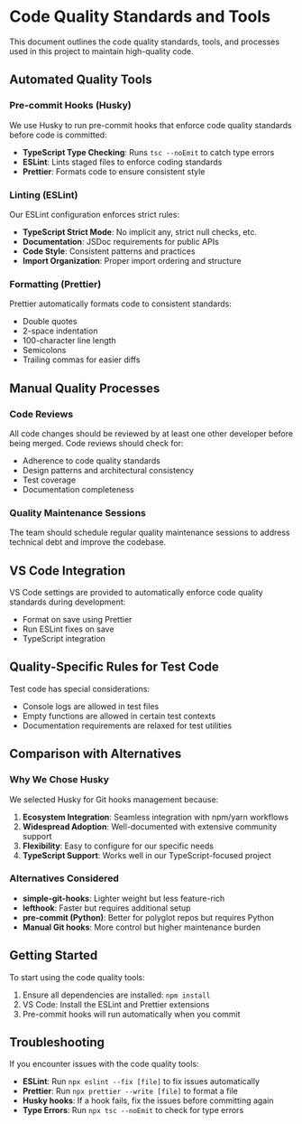 # Code Quality Standards and Tools

This document outlines the code quality standards, tools, and processes used in this project to maintain high-quality code.

## Automated Quality Tools

### Pre-commit Hooks (Husky)

We use Husky to run pre-commit hooks that enforce code quality standards before code is committed:

- **TypeScript Type Checking**: Runs `tsc --noEmit` to catch type errors
- **ESLint**: Lints staged files to enforce coding standards
- **Prettier**: Formats code to ensure consistent style

### Linting (ESLint)

Our ESLint configuration enforces strict rules:

- **TypeScript Strict Mode**: No implicit any, strict null checks, etc.
- **Documentation**: JSDoc requirements for public APIs
- **Code Style**: Consistent patterns and practices
- **Import Organization**: Proper import ordering and structure

### Formatting (Prettier)

Prettier automatically formats code to consistent standards:

- Double quotes
- 2-space indentation
- 100-character line length
- Semicolons
- Trailing commas for easier diffs

## Manual Quality Processes

### Code Reviews

All code changes should be reviewed by at least one other developer before being merged. Code reviews should check for:

- Adherence to code quality standards
- Design patterns and architectural consistency
- Test coverage
- Documentation completeness

### Quality Maintenance Sessions

The team should schedule regular quality maintenance sessions to address technical debt and improve the codebase.

## VS Code Integration

VS Code settings are provided to automatically enforce code quality standards during development:

- Format on save using Prettier
- Run ESLint fixes on save
- TypeScript integration

## Quality-Specific Rules for Test Code

Test code has special considerations:

- Console logs are allowed in test files
- Empty functions are allowed in certain test contexts
- Documentation requirements are relaxed for test utilities

## Comparison with Alternatives

### Why We Chose Husky

We selected Husky for Git hooks management because:

1. **Ecosystem Integration**: Seamless integration with npm/yarn workflows
2. **Widespread Adoption**: Well-documented with extensive community support
3. **Flexibility**: Easy to configure for our specific needs
4. **TypeScript Support**: Works well in our TypeScript-focused project

### Alternatives Considered

- **simple-git-hooks**: Lighter weight but less feature-rich
- **lefthook**: Faster but requires additional setup
- **pre-commit (Python)**: Better for polyglot repos but requires Python
- **Manual Git hooks**: More control but higher maintenance burden

## Getting Started

To start using the code quality tools:

1. Ensure all dependencies are installed: `npm install`
2. VS Code: Install the ESLint and Prettier extensions
3. Pre-commit hooks will run automatically when you commit

## Troubleshooting

If you encounter issues with the code quality tools:

- **ESLint**: Run `npx eslint --fix [file]` to fix issues automatically
- **Prettier**: Run `npx prettier --write [file]` to format a file
- **Husky hooks**: If a hook fails, fix the issues before committing again
- **Type Errors**: Run `npx tsc --noEmit` to check for type errors
